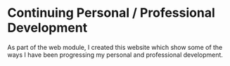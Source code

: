 # Continuing Personal / Professional Development

As part of the web module, I created this website which show some of the ways I have been progressing my personal and professional development.
